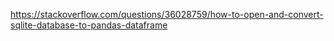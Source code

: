 https://stackoverflow.com/questions/36028759/how-to-open-and-convert-sqlite-database-to-pandas-dataframe
